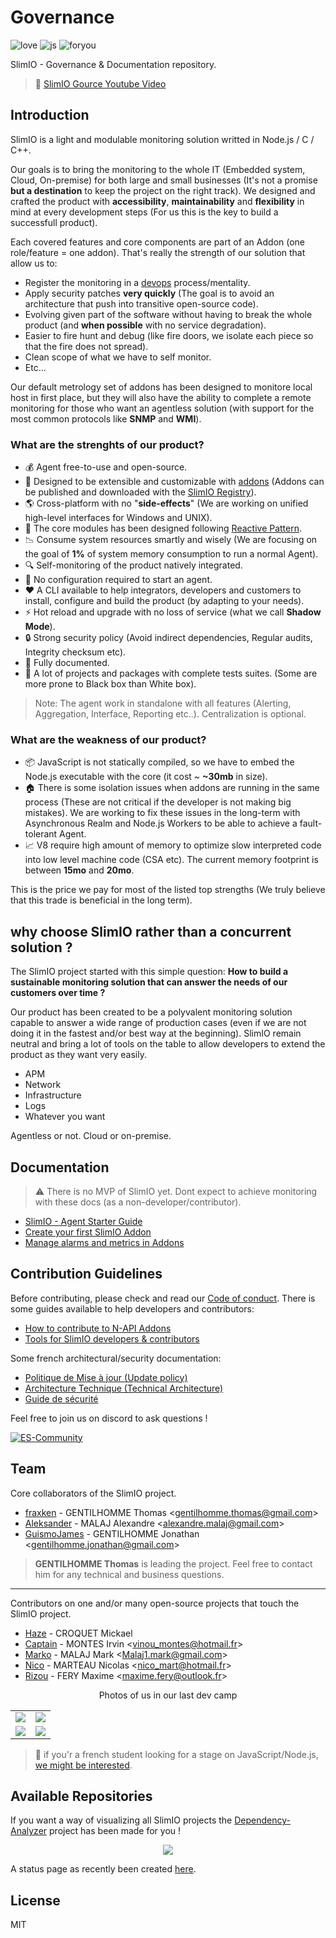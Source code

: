 # Governance
![love](https://forthebadge.com/images/badges/built-with-love.svg)
![js](https://forthebadge.com/images/badges/made-with-javascript.svg)
![foryou](https://forthebadge.com/images/badges/for-you.svg)

SlimIO - Governance &amp; Documentation repository.

> 👀 [SlimIO Gource Youtube Video](https://www.youtube.com/watch?v=pMkiWtLNyjY)

## Introduction
SlimIO is a light and modulable monitoring solution writted in Node.js / C / C++.

Our goals is to bring the monitoring to the whole IT (Embedded system, Cloud, On-premise) for both large and small businesses (It's not a promise **but a destination** to keep the project on the right track). We designed and crafted the product with **accessibility**, **maintainability** and **flexibility** in mind at every development steps (For us this is the key to build a successfull product).

Each covered features and core components are part of an Addon (one role/feature = one addon). That's really the strength of our solution that allow us to:
- Register the monitoring in a [devops](https://en.wikipedia.org/wiki/DevOps) process/mentality.
- Apply security patches **very quickly** (The goal is to avoid an architecture that push into transitive open-source code).
- Evolving given part of the software without having to break the whole product (and **when possible** with no service degradation).
- Easier to fire hunt and debug (like fire doors, we isolate each piece so that the fire does not spread).
- Clean scope of what we have to self monitor.
- Etc...

Our default metrology set of addons has been designed to monitore local host in first place, but they will also have the ability to complete a remote monitoring for those who want an agentless solution (with support for the most common protocols like **SNMP** and **WMI**).

### What are the strenghts of our product?

- 💰 Agent free-to-use and open-source.
- 🎨 Designed to be extensible and customizable with [addons](https://github.com/SlimIO/addon) (Addons can be published and downloaded with the  [SlimIO Registry](https://github.com/SlimIO/Registry)).
- 🌎 Cross-platform with no "**side-effects**" (We are working on unified high-level interfaces for Windows and UNIX).
- 👀 The core modules has been designed following [Reactive Pattern](https://en.wikipedia.org/wiki/Reactive_programming).
- 📉 Consume system resources smartly and wisely (We are focusing on the goal of **1%** of system memory consumption to run a normal Agent).
- 🔍 Self-monitoring of the product natively integrated.
- 🚀 No configuration required to start an agent.
- ❤️ A CLI available to help integrators, developers and customers to install, configure and build the product (by adapting to your needs).
- ⚡️ Hot reload and upgrade with no loss of service (what we call **Shadow Mode**).
- 🔒 Strong security policy (Avoid indirect dependencies, Regular audits, Integrity checksum etc).
- 📄 Fully documented.
- 🚥 A lot of projects and packages with complete tests suites. (Some are more prone to Black box than White box).

> Note: The agent work in standalone with all features (Alerting, Aggregation, Interface, Reporting etc..). Centralization is optional.

### What are the weakness of our product?

- 📦 JavaScript is not statically compiled, so we have to embed the Node.js executable with the core (it cost ~ **~30mb** in size).
- 🏠 There is some isolation issues when addons are running in the same process (These are not critical if the developer is not making big mistakes). We are working to fix these issues in the long-term with Asynchronous Realm and Node.js Workers to be able to achieve a fault-tolerant Agent.
- 📈 V8 require high amount of memory to optimize slow interpreted code into low level machine code (CSA etc). The current memory footprint is between **15mo** and **20mo**.

This is the price we pay for most of the listed top strengths (We truly believe that this trade is beneficial in the long term).

## why choose SlimIO rather than a concurrent solution ?

The SlimIO project started with this simple question: **How to build a sustainable monitoring solution that can answer the needs of our customers over time ?**

Our product has been created to be a polyvalent monitoring solution capable to answer a wide range of production cases (even if we are not doing it in the fastest and/or best way at the beginning). SlimIO remain neutral and bring a lot of tools on the table to allow developers to extend the product as they want very easily.

- APM
- Network
- Infrastructure
- Logs
- Whatever you want

Agentless or not. Cloud or on-premise.

## Documentation

> ⚠️ There is no MVP of SlimIO yet. Dont expect to achieve monitoring with these docs (as a non-developer/contributor).

- [SlimIO - Agent Starter Guide](./docs/get_started.md)
- [Create your first SlimIO Addon](./docs/first_addon.md)
- [Manage alarms and metrics in Addons](./docs/manage_alarm_and_metric.md)

## Contribution Guidelines
Before contributing, please check and read our [Code of conduct](./COC_POLICY.md). There is some guides available to help developers and contributors:

- [How to contribute to N-API Addons](./docs/native_addons.md)
- [Tools for SlimIO developers & contributors](./docs/tooling.md)

Some french architectural/security documentation:
- [Politique de Mise à jour (Update policy)](https://docs.google.com/document/d/163Fb4HufSck27VW1ZWeEoDPPKGCnVKBo-6Zxbt2Bj64/edit?usp=sharing)
- [Architecture Technique (Technical Architecture)](https://docs.google.com/document/d/15e4z7Ev7ObohDWgZwGkd6PDq-cWtC54aUvPSP2finZw/edit?usp=sharing)
- [Guide de sécurité](https://docs.google.com/document/d/1GRMbKmnibFZMQWzcVmwmcjLRVlKcFFrlEnfD8X8aNEg/edit?usp=sharing)

Feel free to join us on discord to ask questions !

[![ES-Community](https://discordapp.com/api/guilds/359783688403156994/embed.png?style=banner2)](https://discord.gg/YA87kR2)

## Team

Core collaborators of the SlimIO project.

- [fraxken](https://github.com/fraxken) - GENTILHOMME Thomas &lt;gentilhomme.thomas@gmail.com&gt;
- [Aleksander](https://github.com/AlexandreMalaj) - MALAJ Alexandre &lt;alexandre.malaj@gmail.com&gt;
- [GuismoJames](https://www.linkedin.com/in/jgentilhomme/) - GENTILHOMME Jonathan &lt;gentilhomme.jonathan@gmail.com&gt;

> **GENTILHOMME Thomas** is leading the project. Feel free to contact him for any technical and business questions.

--- 

Contributors on one and/or many open-source projects that touch the SlimIO project.

- [Haze](https://github.com/CroquetMickael) - CROQUET Mickael
- [Captain](https://github.com/Captainfive) - MONTES Irvin &lt;vinou_montes@hotmail.fr&gt;
- [Marko](https://github.com/Markobobby) - MALAJ Mark &lt;Malaj1.mark@gmail.com&gt;
- [Nico](https://github.com/Dafyh) - MARTEAU Nicolas &lt;nico_mart@hotmail.fr&gt;
- [Rizou](https://www.linkedin.com/in/maxime-f%C3%A9ry-450769192/) - FERY Maxime &lt;maxime.fery@outlook.fr&gt;

<p align="center">Photos of us in our last dev camp</p>

| | |
| - | - |
| <img src="https://i.imgur.com/keaL2Yf.jpg"> | <img src="https://i.imgur.com/WWML8S8.jpg"> |
| <img src="https://i.imgur.com/TzTcrZ2.jpg"> | <img src="https://i.imgur.com/mSasDv5.jpg"> |

> 👀 if you'r a french student looking for a stage on JavaScript/Node.js, [we might be interested](https://github.com/SlimIO/Governance/blob/master/stage.md).

## Available Repositories
If you want a way of visualizing all SlimIO projects the [Dependency-Analyzer](https://github.com/SlimIO/Dependency-Analyser) project has been made for you !

<p align="center">
<img src="https://media.discordapp.net/attachments/359783689040953354/622219583121784893/unknown.png">
</p>

A status page as recently been created [here](https://github.com/SlimIO/Governance/blob/master/docs/project_status.md).

## License
MIT
